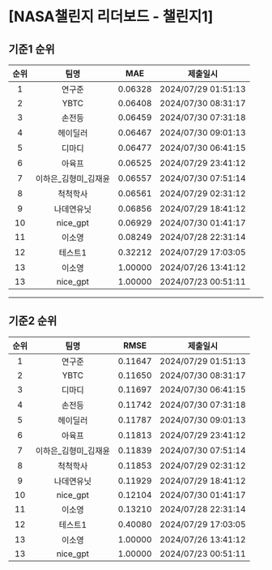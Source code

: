 # [NASA챌린지 리더보드 - 챌린지1]
## 기준1 순위
| 순위 | 팀명 | MAE | 제출일시 |
|:----:|:----:|:-----:|:----:|
| 1 | 연구준 | 0.06328 | 2024/07/29 01:51:13 |
| 2 | YBTC | 0.06408 | 2024/07/30 08:31:17 |
| 3 | 손전등 | 0.06459 | 2024/07/30 07:31:18 |
| 4 | 헤이딜러 | 0.06467 | 2024/07/30 09:01:13 |
| 5 | 디마디 | 0.06477 | 2024/07/30 06:41:15 |
| 6 | 아육프 | 0.06525 | 2024/07/29 23:41:12 |
| 7 | 이하은_김형미_김재윤 | 0.06557 | 2024/07/30 07:51:14 |
| 8 | 척척학사 | 0.06561 | 2024/07/29 02:31:12 |
| 9 | 나데연유닛 | 0.06856 | 2024/07/29 18:41:12 |
| 10 | nice_gpt | 0.06929 | 2024/07/30 01:41:17 |
| 11 | 이소영 | 0.08249 | 2024/07/28 22:31:14 |
| 12 | 테스트1 | 0.32212 | 2024/07/29 17:03:05 |
| 13 | 이소영 | 1.00000 | 2024/07/26 13:41:12 |
| 13 | nice_gpt | 1.00000 | 2024/07/23 00:51:11 |
___
## 기준2 순위
| 순위 | 팀명 | RMSE | 제출일시 |
|:----:|:----:|:-----:|:----:|
| 1 | 연구준 | 0.11647 | 2024/07/29 01:51:13 |
| 2 | YBTC | 0.11650 | 2024/07/30 08:31:17 |
| 3 | 디마디 | 0.11697 | 2024/07/30 06:41:15 |
| 4 | 손전등 | 0.11742 | 2024/07/30 07:31:18 |
| 5 | 헤이딜러 | 0.11787 | 2024/07/30 09:01:13 |
| 6 | 아육프 | 0.11813 | 2024/07/29 23:41:12 |
| 7 | 이하은_김형미_김재윤 | 0.11839 | 2024/07/30 07:51:14 |
| 8 | 척척학사 | 0.11853 | 2024/07/29 02:31:12 |
| 9 | 나데연유닛 | 0.11929 | 2024/07/29 18:41:12 |
| 10 | nice_gpt | 0.12104 | 2024/07/30 01:41:17 |
| 11 | 이소영 | 0.13210 | 2024/07/28 22:31:14 |
| 12 | 테스트1 | 0.40080 | 2024/07/29 17:03:05 |
| 13 | 이소영 | 1.00000 | 2024/07/26 13:41:12 |
| 13 | nice_gpt | 1.00000 | 2024/07/23 00:51:11 |
